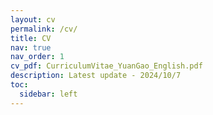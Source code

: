 ```yaml
---
layout: cv
permalink: /cv/
title: CV
nav: true
nav_order: 1
cv_pdf: CurriculumVitae_YuanGao_English.pdf
description: Latest update - 2024/10/7
toc:
  sidebar: left
---
```

